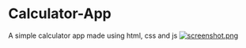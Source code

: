 # Calculator-App
A simple calculator app made using html, css and js
[![screenshot.png](https://s1.postimg.org/6w92k30skf/screenshot.png)](https://postimg.org/image/8rlncpd863/)

